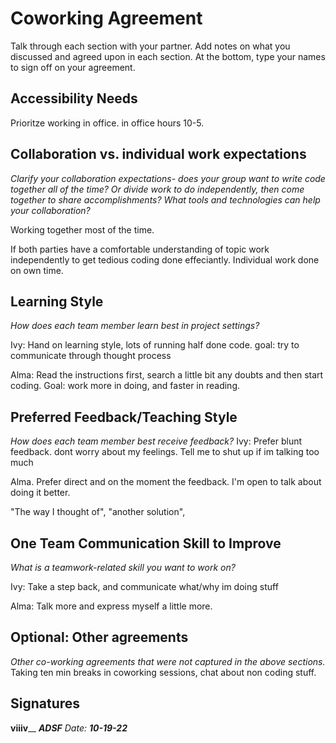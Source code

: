 # Coworking Agreement

Talk through each section with your partner. Add notes on what you discussed and agreed upon in each section. At the bottom, type your names to sign off on your agreement.

## Accessibility Needs
Prioritze working in office. in office hours 10-5. 

## Collaboration vs. individual work expectations
*Clarify your collaboration expectations- does your group want to write code together all of the time? Or divide work to do independently, then come together to share accomplishments? What tools and technologies can help your collaboration?*

Working together most of the time. 

If both parties have a comfortable understanding of topic work independently to get tedious coding done effeciantly. Individual work done on own time. 

## Learning Style
*How does each team member learn best in project settings?*

Ivy: Hand on learning style, lots of running half done code. goal: try to communicate through thought process

Alma: Read the instructions first, search a little bit any doubts and then start coding. 
Goal: work more in doing, and faster in reading.

## Preferred Feedback/Teaching Style
*How does each team member best receive feedback?*
Ivy: Prefer blunt feedback. dont worry about my feelings. Tell me to shut up if im talking too much

Alma. Prefer direct and on the moment the feedback. I'm open to talk about doing it better.

"The way I thought of", "another solution", 

## One Team Communication Skill to Improve
*What is a teamwork-related skill you want to work on?*

Ivy: Take a step back, and communicate what/why im doing stuff

Alma: Talk more and express myself a little more.

## Optional: Other agreements
*Other co-working agreements that were not captured in the above sections.*
Taking ten min breaks in coworking sessions, chat about non coding stuff. 

## Signatures
______viiiv________ ________ADSF_______
Date: ____10-19-22_____
